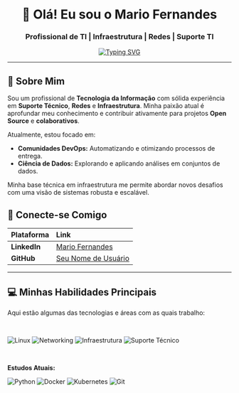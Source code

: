 <div align="center">
  
# 👋 Olá! Eu sou o Mario Fernandes
  
### Profissional de TI | Infraestrutura | Redes | Suporte TI
  
[![Typing SVG](https://readme-typing-svg.herokuapp.com?font=Fira+Code&duration=2000&pause=500&color=25C656&center=true&vCenter=true&width=430&lines=Foco+em+Open+Source%3BInfra+e+DevOps%3B+Ciência+de+Dados)](https://git.io/typing-svg)
  
</div>

---

## 🎯 Sobre Mim

Sou um profissional de **Tecnologia da Informação** com sólida experiência em **Suporte Técnico**, **Redes** e **Infraestrutura**. Minha paixão atual é aprofundar meu conhecimento e contribuir ativamente para projetos **Open Source** e **colaborativos**.

Atualmente, estou focado em:
* **Comunidades DevOps:** Automatizando e otimizando processos de entrega.
* **Ciência de Dados:** Explorando e aplicando análises em conjuntos de dados.

Minha base técnica em infraestrutura me permite abordar novos desafios com uma visão de sistemas robusta e escalável.

## 🔗 Conecte-se Comigo

| Plataforma | Link |
| :--- | :--- |
| **LinkedIn** | [Mario Fernandes](https://linkedin.com/in/seu-perfil) |
| **GitHub** | [Seu Nome de Usuário](https://github.com/Seu-Usuario) |

---

## 💻 Minhas Habilidades Principais

Aqui estão algumas das tecnologias e áreas com as quais trabalho:

<div style="display: inline_block"><br>
  
  ![Linux](https://img.shields.io/badge/Linux-FCC624?style=for-the-badge&logo=linux&logoColor=black)
  ![Networking](https://img.shields.io/badge/Networking-0078D4?style=for-the-badge&logo=microsoft&logoColor=white)
  ![Infraestrutura](https://img.shields.io/badge/Infraestrutura-FF9900?style=for-the-badge&logo=amazonaws&logoColor=white)
  ![Suporte Técnico](https://img.shields.io/badge/Suporte%20Técnico-0078D4?style=for-the-badge&logo=servicenow&logoColor=white)
  
  <br>
  
  **Estudos Atuais:**
  
  ![Python](https://img.shields.io/badge/Python-14354C?style=for-the-badge&logo=python&logoColor=white)
  ![Docker](https://img.shields.io/badge/Docker-2496ED?style=for-the-badge&logo=docker&logoColor=white)
  ![Kubernetes](https://img.shields.io/badge/Kubernetes-326CE5?style=for-the-badge&logo=kubernetes&logoColor=white)
  ![Git](https://img.shields.io/badge/GIT-E44C30?style=for-the-badge&logo=git&logoColor=white)
  
</div>
